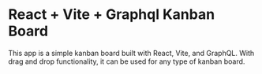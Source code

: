 # React + Vite + Graphql Kanban Board

This app is a simple kanban board built with React, Vite, and GraphQL.
With drag and drop functionality, it can be used for any type of kanban board.
